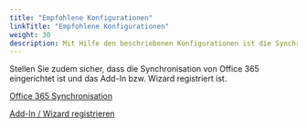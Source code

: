```yaml
---
title: "Empfohlene Konfigurationen"
linkTitle: "Empfohlene Konfigurationen"
weight: 30
description: Mit Hilfe den beschriebenen Konfigurationen ist die Synchronisation zwischen 3V ROOMS Add-In für Office 365 Outlook bzw. dem 3V ROOMS Wizard mit Outlook sowie die Ausgabe von Fehlermeldungen bzgl. der Synchronisation möglich.
---
```

Stellen Sie zudem sicher, dass die Synchronisation von Office 365 eingerichtet ist und das Add-In bzw. Wizard registriert ist.

[Office 365 Synchronisation](https://3volutions.atlassian.net/servicedesk/customer/portal/1/article/660832257?src=20947317)

[Add-In / Wizard registrieren](https://3volutions.atlassian.net/servicedesk/customer/portal/1/article/1423343632?src=602125271)
